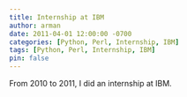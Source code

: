 ```yaml
---
title: Internship at IBM
author: arman
date: 2011-04-01 12:00:00 -0700
categories: [Python, Perl, Internship, IBM]
tags: [Python, Perl, Internship, IBM]
pin: false
---
```

From 2010 to 2011, I did an internship at IBM. 